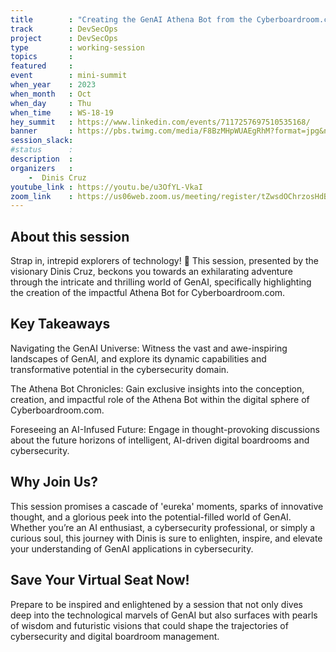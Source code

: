 ```yaml
---
title        : "Creating the GenAI Athena Bot from the Cyberboardroom.com"
track        : DevSecOps
project      : DevSecOps
type         : working-session
topics       :
featured     :
event        : mini-summit
when_year    : 2023
when_month   : Oct
when_day     : Thu
when_time    : WS-18-19
hey_summit   : https://www.linkedin.com/events/7117257697510535168/
banner       : https://pbs.twimg.com/media/F8BzMHpWUAEgRhM?format=jpg&name=medium
session_slack:
#status      : 
description  :
organizers   :
    -  Dinis Cruz     
youtube_link : https://youtu.be/u3OfYL-VkaI
zoom_link    : https://us06web.zoom.us/meeting/register/tZwsdOChrzosHdBJPL6jXWGLEZW5ZCueeZvH
---
```


## About this session
Strap in, intrepid explorers of technology! 🚀 This session, presented by the visionary Dinis Cruz, beckons you towards an exhilarating adventure through the intricate and thrilling world of GenAI, specifically highlighting the creation of the impactful Athena Bot for Cyberboardroom.com.

## Key Takeaways

Navigating the GenAI Universe: Witness the vast and awe-inspiring landscapes of GenAI, and explore its dynamic capabilities and transformative potential in the cybersecurity domain.

The Athena Bot Chronicles: Gain exclusive insights into the conception, creation, and impactful role of the Athena Bot within the digital sphere of Cyberboardroom.com.

Foreseeing an AI-Infused Future: Engage in thought-provoking discussions about the future horizons of intelligent, AI-driven digital boardrooms and cybersecurity.

## Why Join Us?

This session promises a cascade of 'eureka' moments, sparks of innovative thought, and a glorious peek into the potential-filled world of GenAI. Whether you’re an AI enthusiast, a cybersecurity professional, or simply a curious soul, this journey with Dinis is sure to enlighten, inspire, and elevate your understanding of GenAI applications in cybersecurity.

## Save Your Virtual Seat Now!

Prepare to be inspired and enlightened by a session that not only dives deep into the technological marvels of GenAI but also surfaces with pearls of wisdom and futuristic visions that could shape the trajectories of cybersecurity and digital boardroom management.
